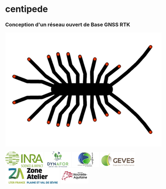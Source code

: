 # centipede

### Conception d'un réseau ouvert de Base GNSS RTK

![sat -half ](docs/images/centipede.jpg)

<img src="docs/images/inra.png" height="50">
<img src="docs/images/dynafor.jpg" height="50">
<img src="docs/images/lienss.png" height="50">
<img src="docs/images/geves.png" height="50">
<img src="docs/images/ZA.jpg" height="50">
<img src="docs/images/region.jpg" height="50">
